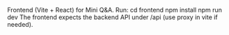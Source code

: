 
Frontend (Vite + React) for Mini Q&A.
Run:
  cd frontend
  npm install
  npm run dev
The frontend expects the backend API under /api (use proxy in vite if needed).
